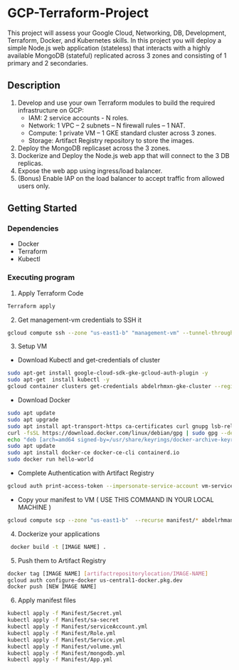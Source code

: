 # GCP-Terraform-Project
This project will assess your Google Cloud, Networking, DB, Development,
Terraform, Docker, and Kubernetes skills.
In this project you will deploy a simple Node.js web application (stateless) that
interacts with a highly available MongoDB (stateful) replicated across 3 zones
and consisting of 1 primary and 2 secondaries.

## Description
1. Develop and use your own Terraform modules to build the required infrastructure
on GCP:
      - IAM: 2 service accounts - N roles.
      - Network: 1 VPC – 2 subnets – N firewall rules – 1 NAT.
      - Compute: 1 private VM – 1 GKE standard cluster across 3 zones.
      - Storage: Artifact Registry repository to store the images.
3. Deploy the MongoDB replicaset across the 3 zones.
4. Dockerize and Deploy the Node.js web app that will connect to the 3 DB replicas.
5. Expose the web app using ingress/load balancer.
6. (Bonus) Enable IAP on the load balancer to accept traffic from allowed users
only.

## Getting Started
### Dependencies
- Docker
- Terraform
- Kubectl
### Executing program
1. Apply Terraform Code
```bash
Terraform apply 
```
2. Get management-vm credentials to SSH it
```bash
gcloud compute ssh --zone "us-east1-b" "management-vm" --tunnel-through-iap --project "abdelrhmxn-gcp-project"
```
3. Setup VM
- Download Kubectl and get-credentials of cluster
```bash
sudo apt-get install google-cloud-sdk-gke-gcloud-auth-plugin -y
sudo apt-get  install kubectl -y
gcloud container clusters get-credentials abdelrhmxn-gke-cluster --region us-central1 --project abdelrhmxn-gcp-project
```
- Download Docker
```bash
sudo apt update
sudo apt upgrade
sudo apt install apt-transport-https ca-certificates curl gnupg lsb-release
curl -fsSL https://download.docker.com/linux/debian/gpg | sudo gpg --dearmor -o /usr/share/keyrings/docker-archive-keyring.gpg
echo "deb [arch=amd64 signed-by=/usr/share/keyrings/docker-archive-keyring.gpg] https://download.docker.com/linux/debian $(lsb_release -cs) stable" | sudo tee /etc/apt/sources.list.d/docker.list > /dev/null
sudo apt update
sudo apt install docker-ce docker-ce-cli containerd.io
sudo docker run hello-world
```
- Complete Authentication with Artifact Registry
```bash
gcloud auth print-access-token --impersonate-service-account vm-serviceaccount@abdelrhmxn-gcp-project.iam.gserviceaccount.com | sudo docker login -u oauth2accesstoken --password-stdin https://us-central1-docker.pkg.dev
```
- Copy your manifest to VM ( USE THIS COMMAND IN YOUR LOCAL MACHINE ) 
```bash
gcloud compute scp --zone "us-east1-b"  --recurse manifest/* abdelrhman@management-vm:/home/abdelrhman --tunnel-through-iap --project "abdelrhmxn-gcp-project"
```
4. Dockerize your applications
```bash
 docker build -t [IMAGE NAME] .  
```
5. Push them to Artifact Registry
```bash
docker tag [IMAGE NAME] [artifactrepositorylocation/IMAGE-NAME]
gcloud auth configure-docker us-central1-docker.pkg.dev
docker push [NEW IMAGE NAME]
```
6. Apply manifest files
```bash
kubectl apply -f Manifest/Secret.yml
kubectl apply -f Manifest/sa-secret
kubectl apply -f Manifest/serviceAccount.yml
kubectl apply -f Manifest/Role.yml
kubectl apply -f Manifest/Service.yml
kubectl apply -f Manifest/volume.yml
kubectl apply -f Manifest/mongodb.yml
kubectl apply -f Manifest/App.yml
```




